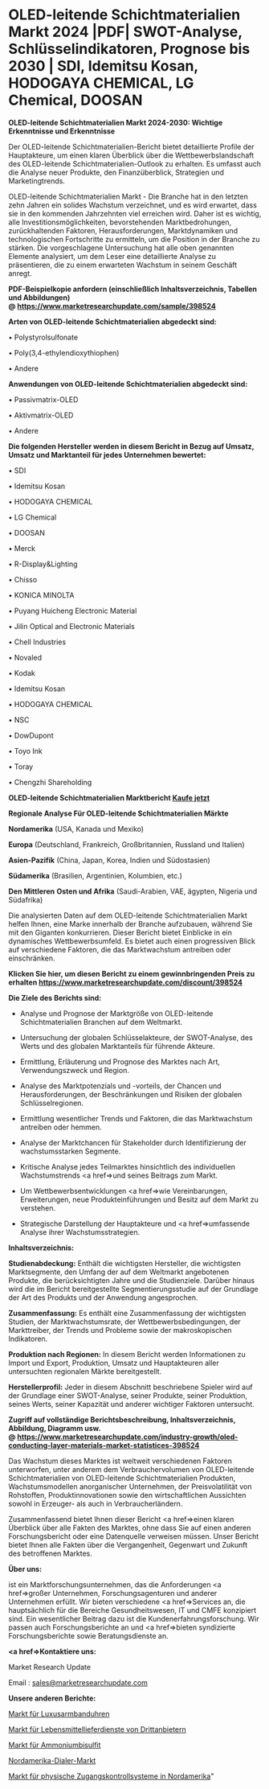 # OLED-leitende Schichtmaterialien Markt 2024 |PDF| SWOT-Analyse, Schlüsselindikatoren, Prognose bis 2030 | SDI, Idemitsu Kosan, HODOGAYA CHEMICAL, LG Chemical, DOOSAN

<strong>OLED-leitende Schichtmaterialien Markt 2024-2030: Wichtige Erkenntnisse und Erkenntnisse</strong>

Der OLED-leitende Schichtmaterialien-Bericht bietet detaillierte Profile der Hauptakteure, um einen klaren Überblick über die Wettbewerbslandschaft des OLED-leitende Schichtmaterialien-Outlook zu erhalten. Es umfasst auch die Analyse neuer Produkte, den Finanzüberblick, Strategien und Marketingtrends.

OLED-leitende Schichtmaterialien Markt - Die Branche hat in den letzten zehn Jahren ein solides Wachstum verzeichnet, und es wird erwartet, dass sie in den kommenden Jahrzehnten viel erreichen wird. Daher ist es wichtig, alle Investitionsmöglichkeiten, bevorstehenden Marktbedrohungen, zurückhaltenden Faktoren, Herausforderungen, Marktdynamiken und technologischen Fortschritte zu ermitteln, um die Position in der Branche zu stärken. Die vorgeschlagene Untersuchung hat alle oben genannten Elemente analysiert, um dem Leser eine detaillierte Analyse zu präsentieren, die zu einem erwarteten Wachstum in seinem Geschäft anregt.

<strong><b>PDF-Beispielkopie anfordern (einschließlich Inhaltsverzeichnis, Tabellen und Abbildungen) @ </b></strong><strong><a href=https://www.marketresearchupdate.com/sample/398524><strong>https://www.marketresearchupdate.com/sample/398524</u></a></strong></strong>

<strong>Arten von OLED-leitende Schichtmaterialien abgedeckt sind:</strong>

• Polystyrolsulfonate

• Poly(3,4-ethylendioxythiophen)

• Andere

<strong>Anwendungen von OLED-leitende Schichtmaterialien abgedeckt sind:</strong>

• Passivmatrix-OLED

• Aktivmatrix-OLED

• Andere

<strong>Die folgenden Hersteller werden in diesem Bericht in Bezug auf Umsatz, Umsatz und Marktanteil für jedes Unternehmen bewertet:</strong>

• SDI

• Idemitsu Kosan

• HODOGAYA CHEMICAL

• LG Chemical

• DOOSAN

• Merck

• R-Display&Lighting

• Chisso

• KONICA MINOLTA

• Puyang Huicheng Electronic Material

• Jilin Optical and Electronic Materials

• Chell Industries

• Novaled

• Kodak

• Idemitsu Kosan

• HODOGAYA CHEMICAL

• NSC

• DowDupont

• Toyo Ink

• Toray

• Chengzhi Shareholding

<strong>OLED-leitende Schichtmaterialien Marktbericht <a href=https://www.marketresearchupdate.com/buynow/398524>Kaufe jetzt</a></strong>

<strong>Regionale Analyse Für OLED-leitende Schichtmaterialien Märkte</strong>

<strong>Nordamerika</strong> (USA, Kanada und Mexiko)

<strong>Europa</strong> (Deutschland, Frankreich, Großbritannien, Russland und Italien)

<strong>Asien-Pazifik</strong> (China, Japan, Korea, Indien und Südostasien)

<strong>Südamerika</strong> (Brasilien, Argentinien, Kolumbien, etc.)

<strong>Den Mittleren</strong> <strong>Osten und Afrika</strong> (Saudi-Arabien, VAE, ägypten, Nigeria und Südafrika)

Die analysierten Daten auf dem OLED-leitende Schichtmaterialien Markt helfen Ihnen, eine Marke innerhalb der Branche aufzubauen, während Sie mit den Giganten konkurrieren. Dieser Bericht bietet Einblicke in ein dynamisches Wettbewerbsumfeld. Es bietet auch einen progressiven Blick auf verschiedene Faktoren, die das Marktwachstum antreiben oder einschränken.

<strong>Klicken Sie hier, um diesen Bericht zu einem gewinnbringenden Preis zu erhalten
</strong><strong><a href=https://www.marketresearchupdate.com/discount/398524>https://www.marketresearchupdate.com/discount/398524</b></u></strong></a>

<strong>Die Ziele des Berichts sind:</strong>

- Analyse und Prognose der Marktgröße von OLED-leitende Schichtmaterialien Branchen auf dem Weltmarkt.

- Untersuchung der globalen Schlüsselakteure, der SWOT-Analyse, des Werts und des globalen Marktanteils für führende Akteure.

- Ermittlung, Erläuterung und Prognose des Marktes nach Art, Verwendungszweck und Region.

- Analyse des Marktpotenzials und -vorteils, der Chancen und Herausforderungen, der Beschränkungen und Risiken der globalen Schlüsselregionen.

- Ermittlung wesentlicher Trends und Faktoren, die das Marktwachstum antreiben oder hemmen.

- Analyse der Marktchancen für Stakeholder durch Identifizierung der wachstumsstarken Segmente.

- Kritische Analyse jedes Teilmarktes hinsichtlich des individuellen Wachstumstrends <a href=>und</a> seines Beitrags zum Markt.

- Um Wettbewerbsentwicklungen <a href=>wie</a> Vereinbarungen, Erweiterungen, neue Produkteinführungen und Besitz auf dem Markt zu verstehen.

- Strategische Darstellung der Hauptakteure und <a href=>umfas</a>sende Analyse ihrer Wachstumsstrategien.

<strong>Inhaltsverzeichnis:</strong>

<strong>Studienabdeckung:</strong> Enthält die wichtigsten Hersteller, die wichtigsten Marktsegmente, den Umfang der auf dem Weltmarkt angebotenen Produkte, die berücksichtigten Jahre und die Studienziele. Darüber hinaus wird die im Bericht bereitgestellte Segmentierungsstudie auf der Grundlage der Art des Produkts und der Anwendung angesprochen.

<strong>Zusammenfassung:</strong> Es enthält eine Zusammenfassung der wichtigsten Studien, der Marktwachstumsrate, der Wettbewerbsbedingungen, der Markttreiber, der Trends und Probleme sowie der makroskopischen Indikatoren.

<strong>Produktion nach Regionen:</strong> In diesem Bericht werden Informationen zu Import und Export, Produktion, Umsatz und Hauptakteuren aller untersuchten regionalen Märkte bereitgestellt.

<strong>Herstellerprofil:</strong> Jeder in diesem Abschnitt beschriebene Spieler wird auf der Grundlage einer SWOT-Analyse, seiner Produkte, seiner Produktion, seines Werts, seiner Kapazität und anderer wichtiger Faktoren untersucht.

<strong><b>Zugriff auf vollständige Berichtsbeschreibung, Inhaltsverzeichnis, Abbildung, Diagramm usw. @ </b></strong><strong><a href=https://www.marketresearchupdate.com/industry-growth/oled-conducting-layer-materials-market-statistices-398524>https://www.marketresearchupdate.com/industry-growth/oled-conducting-layer-materials-market-statistices-398524</a></strong>

Das Wachstum dieses Marktes ist weltweit verschiedenen Faktoren unterworfen, unter anderem dem Verbrauchervolumen von OLED-leitende Schichtmaterialien von OLED-leitende Schichtmaterialien Produkten, Wachstumsmodellen anorganischer Unternehmen, der Preisvolatilität von Rohstoffen, Produktinnovationen sowie den wirtschaftlichen Aussichten sowohl in Erzeuger- als auch in Verbraucherländern.

Zusammenfassend bietet Ihnen dieser Bericht <a href=>einen</a> klaren Überblick über alle Fakten des Marktes, ohne dass Sie auf einen anderen Forschungsbericht oder eine Datenquelle verweisen müssen. Unser Bericht bietet Ihnen alle Fakten über die Vergangenheit, Gegenwart und Zukunft des betroffenen Marktes.

<strong>Über uns:</strong>

 ist ein Marktforschungsunternehmen, das die Anforderungen <a href=>großer</a> Unternehmen, Forschungsagenturen und anderer Unternehmen erfüllt. Wir bieten verschiedene <a href=>Services</a> an, die hauptsächlich für die Bereiche Gesundheitswesen, IT und CMFE konzipiert sind. Ein wesentlicher Beitrag dazu ist die Kundenerfahrungsforschung. Wir passen auch Forschungsberichte an und <a href=>bieten</a> syndizierte Forschungsberichte sowie Beratungsdienste an.

<strong><a href=>Kontaktiere uns:</a></strong>

Market Research Update

Email : sales@marketresearchupdate.com

<strong>Unsere anderen Berichte:</strong>

<a href=https://www.linkedin.com/pulse/luxury-wrist-watch-market-2023-2029-in-depth>Markt für Luxusarmbanduhren</a>

<a href=https://www.linkedin.com/pulse/third-party-food-delivery-service-market-size-1f>Markt für Lebensmittellieferdienste von Drittanbietern</a>

<a href=https://www.linkedin.com/pulse/ammonium-bisulfite-market-outlooks-2023-size>Markt für Ammoniumbisulfit</a>

<a href=https://www.linkedin.com/pulse/north-america-dialer-market-2023-booming-across-globe>Nordamerika-Dialer-Markt</a>

<a href=https://www.linkedin.com/pulse/north-america-physical-access-control-systems-market-size>Markt für physische Zugangskontrollsysteme in Nordamerika</a>"
